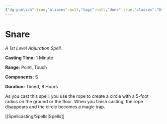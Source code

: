 ```yaml
---
{"dg-publish":true,"aliases":null,"tags":null,"done":true,"classes":"Druid, Ranger, Wizard, Artificer (Revisited), Artificer,","spellLevel":1,"school":"Abjuration","source":"XGE","permalink":"/spells/snare/","dgHomeLink":false,"dgPassFrontmatter":true}
---
```


# Snare
*A 1st Level Abjuration Spell.*

**Casting Time:** 1 Minute

**Range:** Point, Touch

**Components:** S 

**Duration:** Timed, 8 Hours

As you cast this spell, you use the rope to create a circle with a 5-foot radius on the ground or the floor. When you finish casting, the rope disappears and the circle becomes a magic trap.

[[Spellcasting/Spells|Spells]]